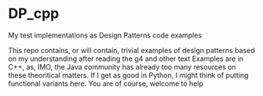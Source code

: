 # DP_cpp
My test implementations as Design Patterns code examples

This repo contains, or will contain, trivial examples of design patterns based on my understanding after reading the g4 and other 
text
Examples are in C++, as, IMO, the Java community has already too many resources on these theoritical matters. If I get as good in Python, I might think of putting functional variants here. You are of course, welcome to help

